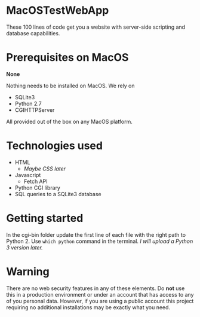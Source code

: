 # MacOSTestWebApp
These 100 lines of code get you a website with server-side scripting and database capabilities.

# Prerequisites on MacOS
__None__

Nothing needs to be installed on MacOS. 
We rely on 
- SQLite3
- Python 2.7
- CGIHTTPServer 

All provided out of the box on any MacOS platform.

# Technologies used

- HTML
  - _Maybe CSS later_
- Javascript
  - Fetch API
- Python CGI library
- SQL queries to a SQLite3 database

# Getting started

In the cgi-bin folder update the first line of each file with the right path to Python 2. Use `which python` command in the terminal.
_I will upload a Python 3 version later._

# Warning

There are no web security features in any of these elements. Do __not__ use this in a production environment or under an account that has access to any of you personal data. 
However, if you are using a public account this project requiring no additional installations may be exactly what you need. 
